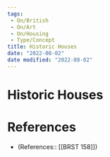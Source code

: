 ```yaml
---
tags:
 - On/British
 - On/Art
 - On/Housing
 - Type/Concept
title: Historic Houses
date: "2022-08-02"
date modified: "2022-08-02"
---
```


# Historic Houses

# References
- (References:: [[BRST 158]])
